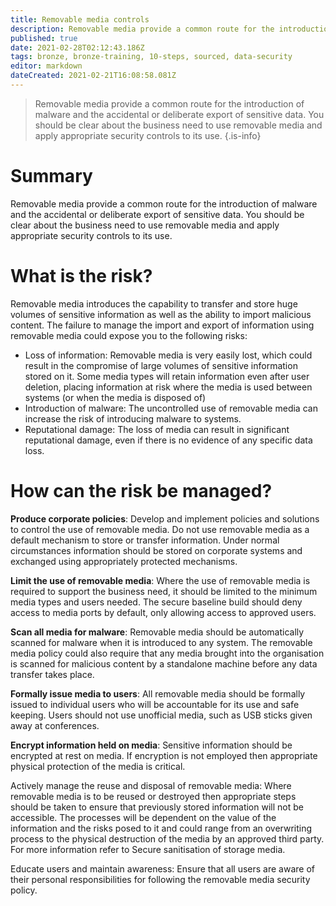 ```yaml
---
title: Removable media controls
description: Removable media provide a common route for the introduction of malware and the accidental or deliberate export of sensitive data. You should be clear about the business need to use removable media and apply appropriate security controls to its use.
published: true
date: 2021-02-28T02:12:43.186Z
tags: bronze, bronze-training, 10-steps, sourced, data-security
editor: markdown
dateCreated: 2021-02-21T16:08:58.081Z
---
```


> Removable media provide a common route for the introduction of malware and the accidental or deliberate export of sensitive data. You should be clear about the business need to use removable media and apply appropriate security controls to its use.
{.is-info}


# Summary
Removable media provide a common route for the introduction of malware and the accidental or deliberate export of sensitive data. You should be clear about the business need to use removable media and apply appropriate security controls to its use.

# What is the risk?
Removable media introduces the capability to transfer and store huge volumes of sensitive information as well as the ability to import malicious content. The failure to manage the import and export of information using removable media could expose you to the following risks:

- Loss of information: Removable media is very easily lost, which could result in the compromise of large volumes of sensitive information stored on it. Some media types will retain information even after user deletion, placing information at risk where the media is used between systems (or when the media is disposed of)
- Introduction of malware: The uncontrolled use of removable media can increase the risk of introducing malware to systems.
- Reputational damage: The loss of media can result in significant reputational damage, even if there is no evidence of any specific data loss.

# How can the risk be managed?
**Produce corporate policies**: Develop and implement policies and solutions to control the use of removable media. Do not use removable media as a default mechanism to store or transfer information. Under normal circumstances information should be stored on corporate systems and exchanged using appropriately protected mechanisms.

**Limit the use of removable media**: Where the use of removable media is required to support the business need, it should be limited to the minimum media types and users needed. The secure baseline build should deny access to media ports by default, only allowing access to approved users.

**Scan all media for malware**: Removable media should be automatically scanned for malware when it is introduced to any system. The removable media policy could also require that any media brought into the organisation is scanned for malicious content by a standalone machine before any data transfer takes place.

**Formally issue media to users**: All removable media should be formally issued to individual users who will be accountable for its use and safe keeping. Users should not use unofficial media, such as USB sticks given away at conferences.

**Encrypt information held on media**: Sensitive information should be encrypted at rest on media. If encryption is not employed then appropriate physical protection of the media is critical.

Actively manage the reuse and disposal of removable media: Where removable media is to be reused or destroyed then appropriate steps should be taken to ensure that previously stored information will not be accessible. The processes will be dependent on the value of the information and the risks posed to it and could range from an overwriting process to the physical destruction of the media by an approved third party. For more information refer to Secure sanitisation of storage media.

Educate users and maintain awareness: Ensure that all users are aware of their personal responsibilities for following the removable media security policy.